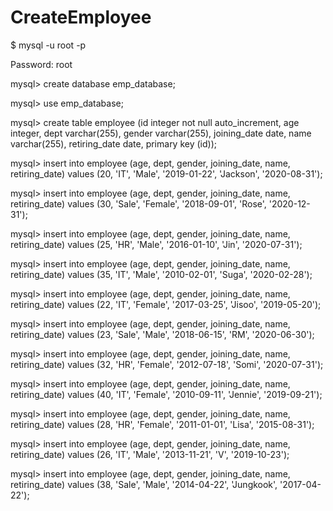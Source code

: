 # CreateEmployee
$ mysql -u root -p

Password: root

mysql> create database emp_database;

mysql> use emp_database;

mysql> create table employee (id integer not null auto_increment, age integer, dept varchar(255), gender varchar(255), joining_date date, name varchar(255), retiring_date date, primary key (id));


mysql> insert into employee (age, dept, gender, joining_date, name, retiring_date) values (20, 'IT', 'Male', '2019-01-22', 'Jackson', '2020-08-31');

mysql> insert into employee (age, dept, gender, joining_date, name, retiring_date) values (30, 'Sale', 'Female', '2018-09-01', 'Rose', '2020-12-31');

mysql> insert into employee (age, dept, gender, joining_date, name, retiring_date) values (25, 'HR', 'Male', '2016-01-10', 'Jin', '2020-07-31');

mysql> insert into employee (age, dept, gender, joining_date, name, retiring_date) values (35, 'IT', 'Male', '2010-02-01', 'Suga', '2020-02-28');

mysql> insert into employee (age, dept, gender, joining_date, name, retiring_date) values (22, 'IT', 'Female', '2017-03-25', 'Jisoo', '2019-05-20');

mysql> insert into employee (age, dept, gender, joining_date, name, retiring_date) values (23, 'Sale', 'Male', '2018-06-15', 'RM', '2020-06-30');

mysql> insert into employee (age, dept, gender, joining_date, name, retiring_date) values (32, 'HR', 'Female', '2012-07-18', 'Somi', '2020-07-31');

mysql> insert into employee (age, dept, gender, joining_date, name, retiring_date) values (40, 'IT', 'Female', '2010-09-11', 'Jennie', '2019-09-21');

mysql> insert into employee (age, dept, gender, joining_date, name, retiring_date) values (28, 'HR', 'Female', '2011-01-01', 'Lisa', '2015-08-31');

mysql> insert into employee (age, dept, gender, joining_date, name, retiring_date) values (26, 'IT', 'Male', '2013-11-21', 'V', '2019-10-23');

mysql> insert into employee (age, dept, gender, joining_date, name, retiring_date) values (38, 'Sale', 'Male', '2014-04-22', 'Jungkook', '2017-04-22');
